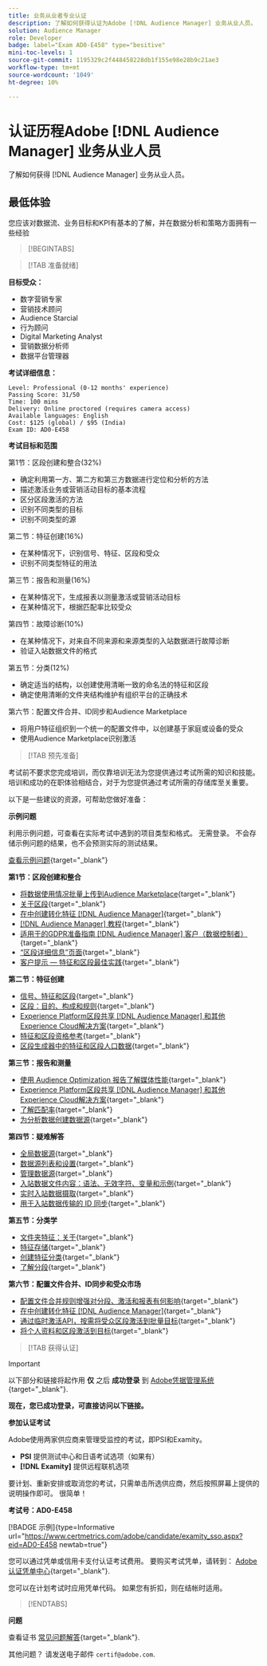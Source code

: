 ```yaml
---
title: 业务从业者专业认证
description: 了解如何获得认证为Adobe [!DNL Audience Manager] 业务从业人员。
solution: Audience Manager
role: Developer
badge: label="Exam AD0-E458" type="besitive"
mini-toc-levels: 1
source-git-commit: 1195329c2f448458228db1f155e98e28b9c21ae3
workflow-type: tm+mt
source-wordcount: '1049'
ht-degree: 10%

---
```


# 认证历程Adobe [!DNL Audience Manager] 业务从业人员

了解如何获得 [!DNL Audience Manager] 业务从业人员。

## 最低体验

您应该对数据流、业务目标和KPI有基本的了解，并在数据分析和策略方面拥有一些经验

>[!BEGINTABS]

>[!TAB 准备就绪]

**目标受众：**

* 数字营销专家
* 营销技术顾问
* Audience Starcial
* 行为顾问
* Digital Marketing Analyst
* 营销数据分析师
* 数据平台管理器

**考试详细信息：**

```
Level: Professional (0-12 months' experience)
Passing Score: 31/50
Time: 100 mins
Delivery: Online proctored (requires camera access)
Available languages: English
Cost: $125 (global) / $95 (India)
Exam ID: AD0-E458
```

**考试目标和范围**

第1节：区段创建和整合(32%)

* 确定利用第一方、第二方和第三方数据进行定位和分析的方法
* 描述激活业务或营销活动目标的基本流程
* 区分区段激活的方法
* 识别不同类型的目标
* 识别不同类型的源

第二节：特征创建(16%)

* 在某种情况下，识别信号、特征、区段和受众
* 识别不同类型特征的用法

第三节：报告和测量(16%)

* 在某种情况下，生成报表以测量激活或营销活动目标
* 在某种情况下，根据匹配率比较受众

第四节：故障诊断(10%)

* 在某种情况下，对来自不同来源和来源类型的入站数据进行故障诊断
* 验证入站数据文件的格式

第五节：分类(12%)

* 确定适当的结构，以创建使用清晰一致的命名法的特征和区段
* 确定使用清晰的文件夹结构维护有组织平台的正确技术

第六节：配置文件合并、ID同步和Audience Marketplace

* 将用户特征组织到一个统一的配置文件中，以创建基于家庭或设备的受众
* 使用Audience Marketplace识别激活

>[!TAB 预先准备]

考试前不要求您完成培训，而仅靠培训无法为您提供通过考试所需的知识和技能。 培训和成功的在职体验相结合，对于为您提供通过考试所需的存储库至关重要。

以下是一些建议的资源，可帮助您做好准备：

**示例问题**

利用示例问题，可查看在实际考试中遇到的项目类型和格式。 无需登录。 不会存储示例问题的结果，也不会预测实际的测试结果。

[查看示例问题](https://scorpion.caveon.com/launchpad/ad0-e458-adobe-audience-manager-business-practitioner-professional-copy-dvaivw){target="_blank"}

**第1节：区段创建和整合**

* [将数据使用情况批量上传到Audience Marketplace](https://experienceleague.adobe.com/docs/audience-manager-learn/tutorials/audience-marketplace/buying-data/bulk-uploading-data-usage-into-the-audience-marketplace.html?lang=en){target="_blank"}
* [关于区段](https://experienceleague.adobe.com/docs/analytics/components/segmentation/seg-overview.html?lang=en){target="_blank"}
* [在中创建转化特征 [!DNL Audience Manager]](https://experienceleague.adobe.com/docs/audience-manager-learn/tutorials/build-and-manage-audiences/traits-and-segments/creating-conversion-traits.html?lang=en){target="_blank"}
* [[!DNL Audience Manager] 教程](https://experienceleague.adobe.com/docs/audience-manager-learn/tutorials/overview.html?lang=tr){target="_blank"}
* [适用于的GDPR准备指南 [!DNL Audience Manager] 客户（数据控制者）](https://experienceleague.adobe.com/docs/audience-manager/user-guide/overview/data-privacy/data-privacy-reference/aam-gdpr-readiness.html?lang=en){target="_blank"}
* [“区段详细信息”页面](https://experienceleague.adobe.com/docs/audience-manager/user-guide/features/segments/segment-summary-view.html?lang=en){target="_blank"}
* [客户提示 — 特征和区段最佳实践](https://experienceleague.adobe.com/docs/audience-manager-learn/tutorials/build-and-manage-audiences/traits-and-segments/customer-tips-traits-and-segments-best-practices.html%3Flang%3Dja){target="_blank"}

**第二节：特征创建**

* [信号、特征和区段](https://experienceleague.adobe.com/docs/audience-manager/user-guide/reference/signal-trait-segment.html?lang=en){target="_blank"}
* [区段：目的、构成和规则](https://experienceleague.adobe.com/docs/audience-manager/user-guide/features/segments/segments-purpose.html?lang=en){target="_blank"}
* [Experience Platform区段共享 [!DNL Audience Manager] 和其他Experience Cloud解决方案](https://experienceleague.adobe.com/docs/audience-manager/user-guide/implementation-integration-guides/integration-experience-platform/aam-aep-audience-sharing.){target="_blank"}
* [特征和区段资格参考](https://experienceleague.adobe.com/docs/audience-manager/user-guide/features/traits/trait-and-segment-qualification-reference.html?lang=en){target="_blank"}
* [区段生成器中的特征和区段人口数据](https://experienceleague.adobe.com/docs/audience-manager/user-guide/features/segments/segment-builder-data.html?lang=en){target="_blank"}

**第三节：报告和测量**

* [使用 Audience Optimization 报告了解媒体性能](https://experienceleague.adobe.com/docs/audience-manager-learn/tutorials/reports/using-audience-optimization-reports-to-understand-media-performance.html?lang=en){target="_blank"}
* [Experience Platform区段共享 [!DNL Audience Manager] 和其他Experience Cloud解决方案](https://experienceleague.adobe.com/docs/audience-manager/user-guide/implementation-integration-guides/integration-experience-platform/aam-aep-audience-sharing.html?lang=en){target="_blank"}
* [了解匹配率](https://experienceleague.adobe.com/docs/audience-manager-learn/tutorials/data-activation/destinations-basics/understanding-match-rates.html?lang=en){target="_blank"}
* [为分析数据创建数据源](https://experienceleague.adobe.com/docs/audience-manager-learn/tutorials/setup-and-admin/data-sources/create-a-data-source-for-analytics-data.html?lang=ru){target="_blank"}

**第四节：疑难解答**

* [全局数据源](https://experienceleague.adobe.com/docs/audience-manager/user-guide/features/data-sources/global-data-sources.html?lang=en#:~:text=Global%20data%20sources%20are%20accessible,by%20manufacturers%20for%20advertising%20purposes.){target="_blank"}
* [数据源列表和设置](https://experienceleague.adobe.com/docs/audience-manager/user-guide/features/data-sources/datasources-list-and-settings.html?lang=en){target="_blank"}
* [管理数据源](https://experienceleague.adobe.com/docs/audience-manager/user-guide/features/data-sources/manage-datasources.html?lang=en){target="_blank"}
* [入站数据文件内容：语法、无效字符、变量和示例](https://experienceleague.adobe.com/docs/audience-manager/user-guide/implementation-integration-guides/sending-audience-data/batch-data-transfer-process/inbound-file-contents.html?lang=en){target="_blank"}
* [实时入站数据摄取](https://experienceleague.adobe.com/docs/audience-manager/user-guide/implementation-integration-guides/sending-audience-data/real-time-inbound-data-integration/real-time-data-transfer.html?lang=en){target="_blank"}
* [用于入站数据传输的 ID 同步](https://experienceleague.adobe.com/docs/audience-manager/user-guide/implementation-integration-guides/sending-audience-data/batch-data-transfer-process/id-sync-http.html?lang=zh-Hans){target="_blank"}

**第五节：分类学**

* [文件夹特征：关于](https://experienceleague.adobe.com/docs/audience-manager/user-guide/features/traits/about-folder-traits.html?lang=en){target="_blank"}
* [特征存储](https://experienceleague.adobe.com/docs/audience-manager/user-guide/features/traits/trait-storage.html?lang=en){target="_blank"}
* [创建特征分类](https://experienceleague.adobe.com/docs/audience-manager-learn/tutorials/build-and-manage-audiences/traits-and-segments/creating-a-trait-taxonomy.html?lang=en){target="_blank"}
* [了解分段](https://experienceleague.adobe.com/docs/experience-manager-cloud-service/content/sites/authoring/personalization/segmentation.html?lang=en){target="_blank"}

**第六节：配置文件合并、ID同步和受众市场**

* [配置文件合并规则增强对分段、激活和报表有何影响](https://experienceleague.adobe.com/docs/audience-manager-learn/tutorials/build-and-manage-audiences/profile-merge/how-profile-merge-rule-enhancements-impact-segmentation-activation-and-reporting.html?lang=en){target="_blank"}
* [在中创建转化特征 [!DNL Audience Manager]](https://experienceleague.adobe.com/docs/audience-manager-learn/tutorials/build-and-manage-audiences/traits-and-segments/creating-conversion-traits.html?lang=en){target="_blank"}
* [通过临时激活API，按需将受众区段激活到批量目标](https://experienceleague.adobe.com/docs/experience-platform/destinations/api/ad-hoc-activation-api.html?lang=en){target="_blank"}
* [将个人资料和区段激活到目标](https://experienceleague.adobe.com/docs/platform-learn/tutorials/destinations/activate-profiles-and-segments-to-a-destination.html?lang=en){target="_blank"}

>[!TAB 获得认证]

>[!IMPORTANT]
>
>以下部分和链接将起作用 **仅** 之后 **成功登录** 到 [Adobe凭据管理系统](http://www.certmetrics.com/adobe){target="_blank"}.


**现在，您已成功登录，可直接访问以下链接。**

**参加认证考试**

Adobe使用两家供应商来管理受监控的考试，即PSI和Examity。

* **PSI** 提供测试中心和日语考试选项（如果有）
* **[!DNL Examity]** 提供远程联机选项

要计划、重新安排或取消您的考试，只需单击所选供应商，然后按照屏幕上提供的说明操作即可。 很简单！

**考试号：AD0-E458**

[!BADGE 示例]{type=Informative url="https://www.certmetrics.com/adobe/candidate/examity_sso.aspx?eid=AD0-E458 newtab=true"}

您可以通过凭单或信用卡支付认证考试费用。 要购买考试凭单，请转到： [Adobe认证凭单中心](https://market.xvoucher.com/adobe/global){target="_blank"}.

您可以在计划考试时应用凭单代码。 如果您有折扣，则在结帐时适用。

>[!ENDTABS]

**问题**

查看证书 [常见问题解答](https://experienceleague.adobe.com/docs/certification/certification/faq.html?lang=en){target="_blank"}.

其他问题？ 请发送电子邮件 `certif@adobe.com`.

